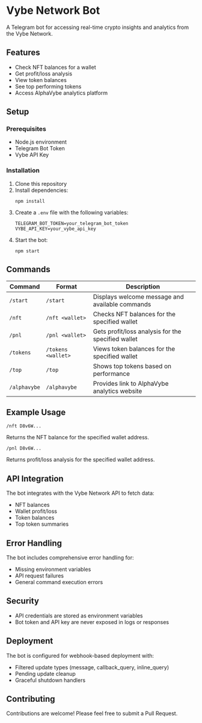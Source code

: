 # Vybe Network Bot

A Telegram bot for accessing real-time crypto insights and analytics from the Vybe Network.

## Features

- Check NFT balances for a wallet
- Get profit/loss analysis
- View token balances
- See top performing tokens
- Access AlphaVybe analytics platform

## Setup

### Prerequisites
- Node.js environment
- Telegram Bot Token
- Vybe API Key

### Installation

1. Clone this repository
2. Install dependencies:
   ```
   npm install
   ```
3. Create a `.env` file with the following variables:
   ```
   TELEGRAM_BOT_TOKEN=your_telegram_bot_token
   VYBE_API_KEY=your_vybe_api_key
   ```
4. Start the bot:
   ```
   npm start
   ```

## Commands

| Command | Format | Description |
|---------|--------|-------------|
| `/start` | `/start` | Displays welcome message and available commands |
| `/nft` | `/nft <wallet>` | Checks NFT balances for the specified wallet |
| `/pnl` | `/pnl <wallet>` | Gets profit/loss analysis for the specified wallet |
| `/tokens` | `/tokens <wallet>` | Views token balances for the specified wallet |
| `/top` | `/top` | Shows top tokens based on performance |
| `/alphavybe` | `/alphavybe` | Provides link to AlphaVybe analytics website |

## Example Usage

```
/nft D8v6W...
```
Returns the NFT balance for the specified wallet address.

```
/pnl D8v6W...
```
Returns profit/loss analysis for the specified wallet address.

## API Integration

The bot integrates with the Vybe Network API to fetch data:
- NFT balances
- Wallet profit/loss
- Token balances
- Top token summaries

## Error Handling

The bot includes comprehensive error handling for:
- Missing environment variables
- API request failures
- General command execution errors

## Security

- API credentials are stored as environment variables
- Bot token and API key are never exposed in logs or responses

## Deployment

The bot is configured for webhook-based deployment with:
- Filtered update types (message, callback_query, inline_query)
- Pending update cleanup
- Graceful shutdown handlers

## Contributing

Contributions are welcome! Please feel free to submit a Pull Request.

